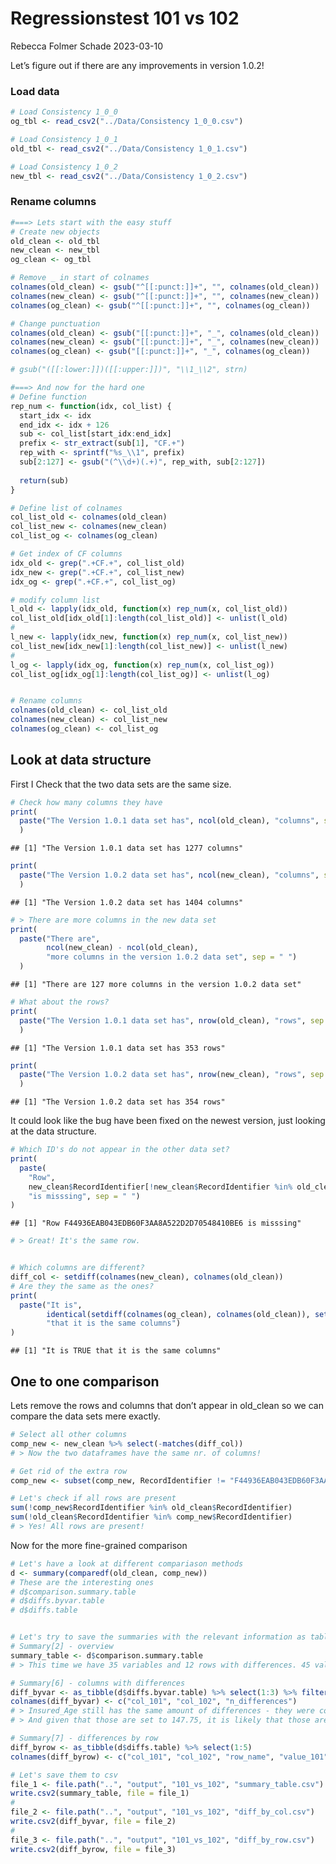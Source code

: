 Regressionstest 101 vs 102
================
Rebecca Folmer Schade
2023-03-10

Let’s figure out if there are any improvements in version 1.0.2!

### Load data

``` r
# Load Consistency 1_0_0
og_tbl <- read_csv2("../Data/Consistency 1_0_0.csv")

# Load Consistency 1_0_1
old_tbl <- read_csv2("../Data/Consistency 1_0_1.csv")

# Load Consistency 1_0_2
new_tbl <- read_csv2("../Data/Consistency 1_0_2.csv")
```

### Rename columns

``` r
#===> Lets start with the easy stuff
# Create new objects 
old_clean <- old_tbl
new_clean <- new_tbl
og_clean <- og_tbl

# Remove _ in start of colnames 
colnames(old_clean) <- gsub("^[[:punct:]]+", "", colnames(old_clean))
colnames(new_clean) <- gsub("^[[:punct:]]+", "", colnames(new_clean))
colnames(og_clean) <- gsub("^[[:punct:]]+", "", colnames(og_clean))

# Change punctuation
colnames(old_clean) <- gsub("[[:punct:]]+", "_", colnames(old_clean))
colnames(new_clean) <- gsub("[[:punct:]]+", "_", colnames(new_clean))
colnames(og_clean) <- gsub("[[:punct:]]+", "_", colnames(og_clean))

# gsub("([[:lower:]])([[:upper:]])", "\\1_\\2", strn)

#===> And now for the hard one
# Define function
rep_num <- function(idx, col_list) {
  start_idx <- idx
  end_idx <- idx + 126
  sub <- col_list[start_idx:end_idx]
  prefix <- str_extract(sub[1], "CF.+")
  rep_with <- sprintf("%s_\\1", prefix)
  sub[2:127] <- gsub("(^\\d+)(.+)", rep_with, sub[2:127])
  
  return(sub)
}

# Define list of colnames
col_list_old <- colnames(old_clean)
col_list_new <- colnames(new_clean)
col_list_og <- colnames(og_clean)

# Get index of CF columns
idx_old <- grep(".+CF.+", col_list_old)
idx_new <- grep(".+CF.+", col_list_new)
idx_og <- grep(".+CF.+", col_list_og)

# modify column list 
l_old <- lapply(idx_old, function(x) rep_num(x, col_list_old))
col_list_old[idx_old[1]:length(col_list_old)] <- unlist(l_old)
#
l_new <- lapply(idx_new, function(x) rep_num(x, col_list_new))
col_list_new[idx_new[1]:length(col_list_new)] <- unlist(l_new)
#
l_og <- lapply(idx_og, function(x) rep_num(x, col_list_og))
col_list_og[idx_og[1]:length(col_list_og)] <- unlist(l_og)


# Rename columns
colnames(old_clean) <- col_list_old
colnames(new_clean) <- col_list_new
colnames(og_clean) <- col_list_og
```

## Look at data structure

First I Check that the two data sets are the same size.

``` r
# Check how many columns they have
print(
  paste("The Version 1.0.1 data set has", ncol(old_clean), "columns", sep = " ")
  )
```

    ## [1] "The Version 1.0.1 data set has 1277 columns"

``` r
print(
  paste("The Version 1.0.2 data set has", ncol(new_clean), "columns", sep = " ")
  )
```

    ## [1] "The Version 1.0.2 data set has 1404 columns"

``` r
# > There are more columns in the new data set
print(
  paste("There are", 
        ncol(new_clean) - ncol(old_clean), 
        "more columns in the version 1.0.2 data set", sep = " ")
  )
```

    ## [1] "There are 127 more columns in the version 1.0.2 data set"

``` r
# What about the rows? 
print(
  paste("The Version 1.0.1 data set has", nrow(old_clean), "rows", sep = " ")
  )
```

    ## [1] "The Version 1.0.1 data set has 353 rows"

``` r
print(
  paste("The Version 1.0.2 data set has", nrow(new_clean), "rows", sep = " ")
  )
```

    ## [1] "The Version 1.0.2 data set has 354 rows"

It could look like the bug have been fixed on the newest version, just
looking at the data structure.

``` r
# Which ID's do not appear in the other data set?  
print(
  paste(
    "Row",
    new_clean$RecordIdentifier[!new_clean$RecordIdentifier %in% old_clean$RecordIdentifier],
    "is misssing", sep = " ")
)
```

    ## [1] "Row F44936EAB043EDB60F3AA8A522D2D70548410BE6 is misssing"

``` r
# > Great! It's the same row. 


# Which columns are different? 
diff_col <- setdiff(colnames(new_clean), colnames(old_clean))
# Are they the same as the ones?
print(
  paste("It is", 
        identical(setdiff(colnames(og_clean), colnames(old_clean)), setdiff(colnames(new_clean), colnames(old_clean))),
        "that it is the same columns")
)
```

    ## [1] "It is TRUE that it is the same columns"

## One to one comparison

Lets remove the rows and columns that don’t appear in old_clean so we
can compare the data sets mere exactly.

``` r
# Select all other columns
comp_new <- new_clean %>% select(-matches(diff_col))
# > Now the two dataframes have the same nr. of columns!

# Get rid of the extra row
comp_new <- subset(comp_new, RecordIdentifier != "F44936EAB043EDB60F3AA8A522D2D70548410BE6")

# Let's check if all rows are present 
sum(!comp_new$RecordIdentifier %in% old_clean$RecordIdentifier)
sum(!old_clean$RecordIdentifier %in% comp_new$RecordIdentifier)
# > Yes! All rows are present!
```

Now for the more fine-grained comparison

``` r
# Let's have a look at different compariason methods
d <- summary(comparedf(old_clean, comp_new))
# These are the interesting ones
# d$comparison.summary.table
# d$diffs.byvar.table
# d$diffs.table


# Let's try to save the summaries with the relevant information as tables
# Summary[2] - overview
summary_table <- d$comparison.summary.table
# > This time we have 35 variables and 12 rows with differences. 45 values total. 

# Summary[6] - columns with differences
diff_byvar <- as_tibble(d$diffs.byvar.table) %>% select(1:3) %>% filter(n > 0)
colnames(diff_byvar) <- c("col_101", "col_102", "n_differences")
# > Insured_Age still has the same amount of differences - they were corrected in 1.0.2
# > And given that those are set to 147.75, it is likely that those are artifacts. 

# Summary[7] - differences by row
diff_byrow <- as_tibble(d$diffs.table) %>% select(1:5)
colnames(diff_byrow) <- c("col_101", "col_102", "row_name", "value_101", "value_102")

# Let's save them to csv
file_1 <- file.path("..", "output", "101_vs_102", "summary_table.csv")
write.csv2(summary_table, file = file_1)
#
file_2 <- file.path("..", "output", "101_vs_102", "diff_by_col.csv")
write.csv2(diff_byvar, file = file_2)
# 
file_3 <- file.path("..", "output", "101_vs_102", "diff_by_row.csv")
write.csv2(diff_byrow, file = file_3)
```

